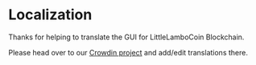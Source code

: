 # Localization

Thanks for helping to translate the GUI for LittleLamboCoin Blockchain.

Please head over to our [Crowdin project](https://crowdin.com/project/littlelambocoin-blockchain/) and add/edit translations there.
